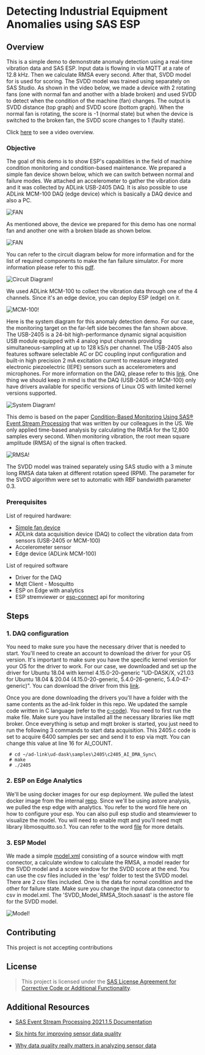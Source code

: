 # Detecting Industrial Equipment Anomalies using SAS ESP



## Overview

This is a simple demo to demonstrate anomaly detection using a real-time vibration data and SAS ESP. Input data is flowing in via MQTT at a rate of 12.8 kHz. Then we calculate RMSA every second. After that, SVDD model for is used for scoring. The SVDD model was trained using separately on SAS Studio. As shown in the video below, we made a  device with 2 rotating fans (one with normal fan and another with a blade broken) and used SVDD to detect when the condition of the machine (fan) changes. The output is SVDD distance (top graph) and SVDD score (bottom graph). When the normal fan is rotating, the score is -1 (normal state) but when the device is switched to the broken fan, the SVDD score changes to 1 (faulty state).   

Click [here](http://sas-social.brightcovegallery.com/sharing?videoId=6313064583112) to see a video overview. 

### Objective
The goal of this demo is to show ESP's capabilities in the field of machine condition monitoring and condition-based maintenance. We prepared a simple fan device shown below, which we can switch between normal and failure modes. We attached an accelerometer to gather the vibration data and it was collected by ADLink USB-2405 DAQ. It is also possible to use ADLink MCM-100 DAQ (edge device) which is basically a DAQ device and also a PC. 

![FAN](/images/Fan.png "FAN")

As mentioned above, the device we prepared for this demo has one normal fan and another one with a broken blade as shown below. 

![FAN](/images/Fan2.png "FAN Model")

You can refer to the circuit diagram below for more information and for the list of required components to make the fan failure simulator. For more information please refer to this [pdf](https://gitlab.sas.com/IOT/demos/anomaly-detection-using-esp/-/blob/master/fan%20simulator/Fan_Failure_Simulator.pdf).

![Circuit Diagram!](/images/CircuitDiagram.png "Circuit Diagram")

We used ADLink MCM-100 to collect the vibration data through one of the 4 channels. Since it's an edge device, you can deploy ESP (edge) on it.

![MCM-100!](/images/MCM-100.png "MCM-100")

Here is the system diagram for this anomaly detection demo. For our case, the monitoring target on the far-left side becomes the fan shown above. The USB-2405 is a 24-bit high-performance dynamic signal acquisition USB module equipped with 4 analog input channels providing simultaneous-sampling at up to 128 kS/s per channel. The USB-2405 also features software selectable AC or DC coupling input configuration and built-in high precision 2 mA excitation current to measure integrated electronic piezoelectric (IEPE) sensors such as accelerometers and microphones. For more information on the DAQ, please refer to this [link](https://www.adlinktech.com/Products/Data_Acquisition/USBDAQ/USB-2405?lang=en#tab-36812). One thing we should keep in mind is that the DAQ (USB-2405 or MCM-100) only have drivers available for specific versions of Linux OS with limited kernel versions supported.  

![System Diagram!](/images/SystemDiagram.png "System Diagram")

This demo is based on the paper [Condition-Based Monitoring Using SAS® Event Stream Processing](https://www.sas.com/content/dam/SAS/support/en/sas-global-forum-proceedings/2019/3141-2019.pdf) that was written by our colleagues in the US. We only applied time-based analysis by calculating the RMSA for the 12,800 samples every second. When monitoring vibration, the root mean square amplitude (RMSA) of the signal is often tracked.

![RMSA!](/images/RMSA.png "RMSA")

The SVDD model was trained separately using SAS studio with a 3 minute long RMSA data taken at different rotation speed (RPM). The parameter for the SVDD algorithm were set to automatic with RBF bandwidth parameter 0.3.  

### Prerequisites
List of required hardware:
- [Simple fan device](http://sas-social.brightcovegallery.com/sharing?videoId=6313068435112)
- ADLink data acquisition device (DAQ) to collect the vibration data from sensors (USB-2405 or MCM-100)
- Accelerometer sensor
- Edge device (ADLink MCM-100)

List of required software
- Driver for the DAQ
- Mqtt Client - Mosquitto
- ESP on Edge with analytics
- ESP stremviewer or [esp-connect](https://gitlab.sas.com/roleve/esp-connect) api for monitoring 

## Steps
### 1. DAQ configuration
You need to make sure you have the necessary driver that is needed to start. You'll need to create an account to download the driver for your OS version. It's important to make sure you have the specific kernel version for your OS for the driver to work. For our case, we downloaded and set up the driver for Ubuntu 18.04 with kernel 4.15.0-20-generic "UD-DASK/X, v21.03 for Ubuntu 18.04 & 20.04 (4.15.0-20-generic, 5.4.0-26-generic, 5.4.0-47-generic)". You can download the driver from this [link](https://www.adlinktech.com/Products/DownloadSoftware?lang=en&pdNo=1710&MainCategory=Edge-IoT-Solutions-and-Technology&kind=DR).

Once you are done downloading the drivers you'll have a folder with the same contents as the ad-link folder in this repo. We updated the sample code written in C language (refer to the [c-code](https://gitlab.sas.com/IOT/demos/anomaly-detection-using-esp/-/blob/master/ad-link/ud-dask/samples/2405/c2405_AI_DMA_Sync/2405ai.c)). You need to first run the make file. Make sure you have installed all the necessary libraries like mqtt broker. Once everything is setup and mqtt broker is started, you just need to run the following 3 commands to start data acquisition. This 2405.c code is set to acquire 6400 samples per sec and send it to esp via mqtt. You can change this value at line 16 for AI_COUNT.
```
 # cd ~/ad-link\ud-dask\samples\2405\c2405_AI_DMA_Sync\
 # make
 # ./2405
```
### 2. ESP on Edge Analytics
We'll be using docker images for our esp deployment. We pulled the latest docker image from the internal [repo](https://repulpmaster.unx.sas.com/v2/cdp-release-x64_oci_linux_2-docker-latest/sas-esp-server-edge-analytics/). Since we'll be using astore analysis, we pulled the esp edge with analytics. You refer to the word file here on how to configure your esp. You can also pull esp studio and steamviewer to visualize the model. You will need to enable mqtt and you'll need mqtt library libmosquitto.so.1. You can refer to the word [file](https://gitlab.sas.com/IOT/demos/anomaly-detection-using-esp/-/blob/master/esp/Working_with_ESP_docker.docx) for more details.

### 3. ESP Model
We made a simple [model.xml]() consisting of a source window with mqtt connector, a calculate window to calculate the RMSA, a model reader for the SVDD model and a score window for the SVDD score at the end. You can use the csv files included in the 'esp' folder to test the SVDD model. There are 2 csv files included. One is the data for nomal condition and the other for failure state. Make sure you change the input data connector to csv in model.xml. The 'SVDD_Model_RMSA_Stoch.sasast' is the astore file for the SVDD model.  

![Model!](/images/model.png "Model")

## Contributing

This project is not accepting contributions

## License

> This project is licensed under the [SAS License Agreement for Corrective Code or Additional Functionality](LICENSE).

## Additional Resources
- [SAS Event Stream Processing 2021.1.5 Documentation](https://go.documentation.sas.com/doc/en/espcdc/v_014/espwlcm/home.htm)

- [Six hints for improving sensor data quality](https://communities.sas.com/t5/SAS-Communities-Library/Six-hints-for-improving-sensor-data-quality/ta-p/813677)

- [Why data quality really matters in analyzing sensor data](https://communities.sas.com/t5/SAS-Communities-Library/Why-data-quality-really-matters-in-analyzing-sensor-data/ta-p/813657)
